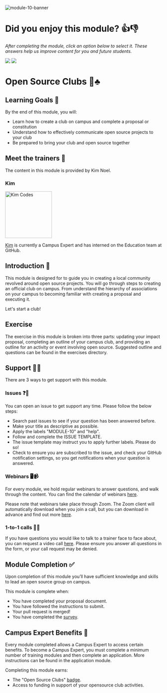 ![module-10-banner](https://user-images.githubusercontent.com/1790822/28998947-3af4f2f2-7a05-11e7-97c5-5701a171d152.png)

# Did you enjoy this module? 👍👎
_After completing the module, click an option below to select it. These answers help us improve content for you and future students._  

[![](https://m131jyck4m.execute-api.us-west-2.amazonaws.com/prod/poll/01BQ93HQ6J3E3MYCKGM9R8V6N9/I%20enjoyed%20this%20module)](https://m131jyck4m.execute-api.us-west-2.amazonaws.com/prod/poll/01BQ93HQ6J3E3MYCKGM9R8V6N9/I%20enjoyed%20this%20module/vote)
[![](https://m131jyck4m.execute-api.us-west-2.amazonaws.com/prod/poll/01BQ93HQ6J3E3MYCKGM9R8V6N9/I%20did%20not%20enjoy%20this%20module)](https://m131jyck4m.execute-api.us-west-2.amazonaws.com/prod/poll/01BQ93HQ6J3E3MYCKGM9R8V6N9/I%20did%20not%20enjoy%20this%20module/vote)

# Open Source Clubs 📖♣️

## Learning Goals 🥅

By the end of this module, you will:
- Learn how to create a club on campus and complete a proposal or constitution
- Understand how to effectively communicate open source projects to your club
- Be prepared to bring your club and open source together

## Meet the trainers 🍎

The content in this module is provided by Kim Noel.

###  Kim
<img src="https://github.com/kim-codes.png" href="https://github.com/kim-codes" title="Kim Codes" width="150"></img>

[Kim](https://github.com/kim-codes) is currently a Campus Expert and has interned on the Education team at GitHub.

## Introduction 👋

This module is designed for to guide you in creating a local community revolved around open source projects. You will go through steps to creating an official club on campus. From understand the hierarchy of associations on your campus to becoming familiar with creating a proposal and executing it.

Let's start a club!

## Exercise

The exercise in this module is broken into three parts: updating your impact proposal, completing an outline of your campus club, and providing an outline for an activity or event involving open source. Suggested outline and questions can be found in the exercises directory.

## Support 🙋🏿

There are 3 ways to get support with this module.

### Issues ❓💬

You can open an issue to get support any time. Please follow the below steps:
- Search past issues to see if your question has been answered before.
- Make your title as descriptive as possible.
- Apply the labels "MODULE-10" and "help".
- Follow and complete the ISSUE TEMPLATE.
- The issue template may instruct you to apply further labels. Please do so!
- Check to ensure you are subscribed to the issue, and check your GitHub notification settings, so you get notifications when your question is answered.

### Webinars 🖥📹

For every module, we hold regular webinars to answer questions, and walk through the content.
You can find the calendar of webinars [here](https://calendar.google.com/calendar/ical/github.com_ei82gchda2egevr7aukq6uj1f0%40group.calendar.google.com/public/basic.ics).  

Please note that webinars take place through Zoom. The Zoom client will automatically download when you join a call, but you can download in advance and find out more [here](https://zoom.us/download).

### 1-to-1 calls 💖📞

If you have questions you would like to talk to a trainer face to face about, you can request a video call [here](https://calendly.com/joenash/campus-experts-support). Please ensure you answer all questions in the form, or your call request may be denied.

## Module Completion ✅

Upon completion of this module you’ll have sufficient knowledge and skills to lead an open source group on campus.

This module is complete when:
- You have completed your proposal document.
- You have followed the instructions to submit.
- Your pull request is merged!
- You have completed the [survey](https://goo.gl/forms/yWLpRp4xycPs6PKS2).

## Campus Expert Benefits 🏅

Every module completed allows a Campus Expert to access certain benefits. To become a Campus Expert, you must complete a minimum number of training modules and then complete an application. More instructions can be found in the application module.

Completing this module earns:
- The "Open Source Clubs" [badge](../docs/badges.md).
- Access to funding in support of your opensource club activities.
